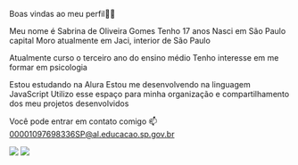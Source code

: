 
Boas vindas ao meu perfil💙💙

Meu nome é Sabrina de Oliveira Gomes
Tenho 17 anos
Nasci em São Paulo capital
Moro atualmente em Jaci, interior de São Paulo

Atualmente curso o terceiro ano do ensino médio
Tenho interesse em me formar em psicologia

Estou estudando na Alura
Estou me desenvolvendo na linguagem JavaScript
Utilizo esse espaço para minha organização e compartilhamento dos meu projetos desenvolvidos

Você pode entrar em contato comigo 📫
00001097698336SP@al.educacao.sp.gov.br

![](https://media.tenor.com/EEsGwHVPdFgAAAAM/dog-smirk-dog.gif)
![](https://media1.tenor.com/m/K0QNIySkzdEAAAAd/dog-smile-eeyeyy1.gif)
